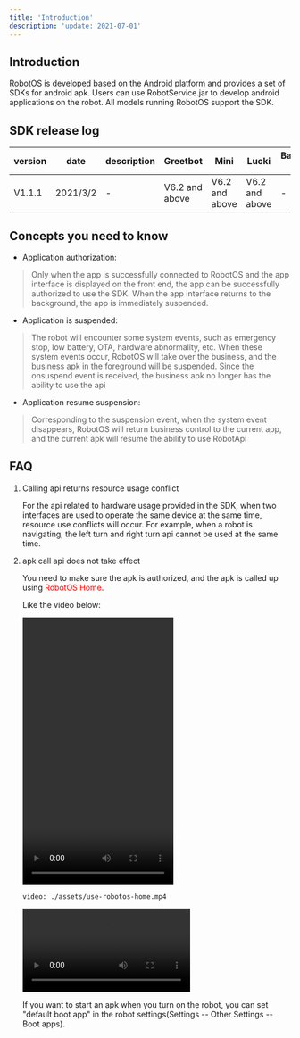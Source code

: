 ```yaml
---
title: 'Introduction'
description: 'update: 2021-07-01'
---
```


## Introduction
RobotOS is developed based on the Android platform and provides a set of SDKs for android apk. Users can use RobotService.jar to develop android applications on the robot. All models running RobotOS support the SDK.

## SDK release log

<div class="fixed-table bordered-table">

|version|date|description|Greetbot|Mini|Lucki|Baoxiaodi MAX|Baodaping|
|-|-|-|-|-|-|-|-|
|V1.1.1|2021/3/2|-|V6.2 and above|V6.2 and above|V6.2 and above|-|-|

</div>



## Concepts you need to know
+ Application authorization: 
>Only when the app is successfully connected to RobotOS and the app interface is displayed on the front end, the app can be successfully authorized to use the SDK. When the app interface returns to the background, the app is immediately suspended.
+ Application is suspended: 
>The robot will encounter some system events, such as emergency stop, low battery, OTA, hardware abnormality, etc. When these system events occur, RobotOS will take over the business, and the business apk in the foreground will be suspended. Since the onsuspend event is received, the business apk no longer has the ability to use the api
+ Application resume suspension: 
>Corresponding to the suspension event, when the system event disappears, RobotOS will return business control to the current app, and the current apk will resume the ability to use RobotApi



## FAQ
1. Calling api returns resource usage conflict

   For the api related to hardware usage provided in the SDK, when two interfaces are used to operate the same device at the same time, resource use conflicts will occur. For example, when a robot is navigating, the left turn and right turn api cannot be used at the same time.

2. apk call api does not take effect

   You need to make sure the apk is authorized, and the apk is called up using <font color=red>RobotOS Home</font>. 
   
   Like the video below:
   
   <video width="270" height="480" controls>
      <source src="./assets/use-robotos-home.mp4" type="video/mp4"> 
   </video>
  
   `video: ./assets/use-robotos-home.mp4`

   ![](/public/assets/docs/kyma/master/apk-development/docs/assets/use-robotos-home.mp4)

   If you want to start an apk when you turn on the robot, you can set "default boot app" in the robot settings(Settings -- Other Settings -- Boot apps). 